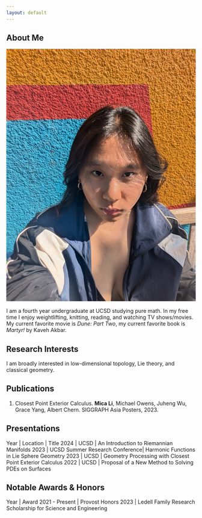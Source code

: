 ```yaml
---
layout: default
---
```


## About Me

<img class="profile-picture" src="mica-li.jpg">

I am a fourth year undergraduate at UCSD studying pure math. In my free time I enjoy weightlifting, knitting, reading, and watching TV shows/movies. My current favorite movie is *Dune: Part Two*, my current favorite book is *Martyr!* by Kaveh Akbar. 

## Research Interests
I am broadly interested in low-dimensional topology, Lie theory, and classical geometry. 


## Publications

1. Closest Point Exterior Calculus. **Mica Li**, Michael Owens, Juheng Wu, Grace Yang, Albert Chern. SIGGRAPH Asia Posters, 2023.

## Presentations

Year | Location | Title
2024 | UCSD  | An Introduction to Riemannian Manifolds
2023 | UCSD Summer Research Conference| Harmonic Functions in Lie Sphere Geometry
2023 | UCSD | Geometry Processing with Closest Point Exterior Calculus
2022 | UCSD | Proposal of a New Method to Solving PDEs on Surfaces

## Notable Awards & Honors

Year | Award 
2021 - Present | Provost Honors
2023 | Ledell Family Research Scholarship for Science and Engineering





